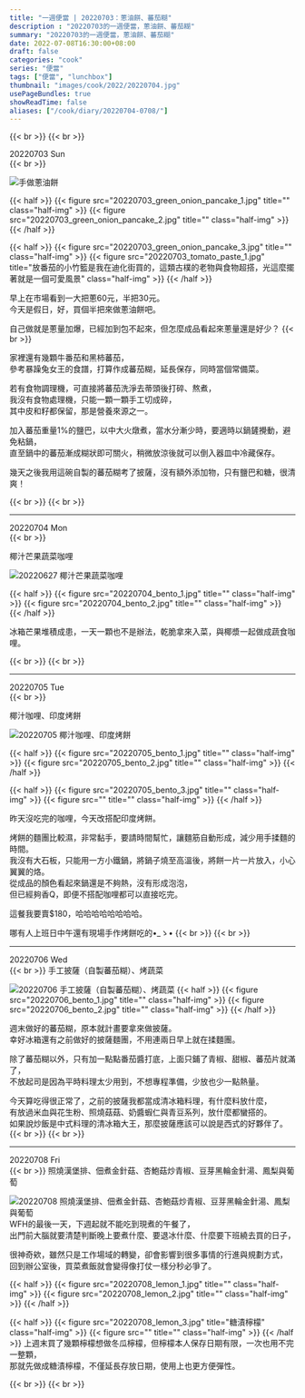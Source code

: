 ```yaml
---
title: "一週便當 | 20220703：蔥油餅、蕃茄糊"
description : "20220703的一週便當，蔥油餅、蕃茄糊"
summary: "20220703的一週便當，蔥油餅、蕃茄糊"
date: 2022-07-08T16:30:00+08:00
draft: false
categories: "cook"
series: "便當"
tags: ["便當", "lunchbox"]
thumbnail: "images/cook/2022/20220704.jpg"
usePageBundles: true
showReadTime: false
aliases: ["/cook/diary/20220704-0708/"]
---
```


{{< br >}}
{{< br >}}

<div class="border-item"><span>20220703 Sun</span></div>
{{< br >}}

![手做蔥油餅](20220703_green_onion_pancake_4.jpg)

{{< half >}}
{{< figure src="20220703_green_onion_pancake_1.jpg" title="" class="half-img" >}}
{{< figure src="20220703_green_onion_pancake_2.jpg" title="" class="half-img" >}}
{{< /half >}}

{{< half >}}
{{< figure src="20220703_green_onion_pancake_3.jpg" title="" class="half-img" >}}
{{< figure src="20220703_tomato_paste_1.jpg" title="放番茄的小竹籃是我在迪化街買的，這類古樸的老物與食物超搭，光這麼擺著就是一個可愛風景" class="half-img" >}}
{{< /half >}}

早上在市場看到一大把蔥60元，半把30元。
\
今天是假日，好，買個半把來做蔥油餅吧。

自己做就是蔥量加爆，已經加到包不起來，但怎麼成品看起來蔥量還是好少？
{{< br >}}

家裡還有幾顆牛番茄和黑柿蕃茄，
\
參考暴躁兔女王的食譜，打算作成蕃茄糊，延長保存，同時當個常備菜。

若有食物調理機，可直接將蕃茄洗淨去蒂頭後打碎、熬煮，
\
我沒有食物處理機，只能一顆一顆手工切成碎，
\
其中皮和籽都保留，那是營養來源之一。

加入蕃茄重量1%的鹽巴，以中大火燉煮，當水分漸少時，要適時以鍋鏟攪動，避免粘鍋，
\
直至鍋中的蕃茄漸成糊狀即可關火，稍微放涼後就可以倒入器皿中冷藏保存。

幾天之後我用這碗自製的蕃茄糊考了披薩，沒有額外添加物，只有鹽巴和糖，很清爽！

{{< br >}}
{{< br >}}

---

<div class="border-item"><span>20220704 Mon</span></div>
{{< br >}}

椰汁芒果蔬菜咖哩

![20220627 椰汁芒果蔬菜咖哩](20220704_bento_3.jpg)

{{< half >}}
{{< figure src="20220704_bento_1.jpg" title="" class="half-img" >}}
{{< figure src="20220704_bento_2.jpg" title="" class="half-img" >}}
{{< /half >}}

冰箱芒果堆積成患，一天一顆也不是辦法，乾脆拿來入菜，與椰漿一起做成蔬食咖哩。

{{< br >}}
{{< br >}}

---

<div class="border-item"><span>20220705 Tue</span></div>
{{< br >}}

椰汁咖哩、印度烤餅

![20220705 椰汁咖哩、印度烤餅](20220705_bento_4.jpg)

{{< half >}}
{{< figure src="20220705_bento_1.jpg" title="" class="half-img" >}}
{{< figure src="20220705_bento_2.jpg" title="" class="half-img" >}}
{{< /half >}}

{{< half >}}
{{< figure src="20220705_bento_3.jpg" title="" class="half-img" >}}
{{< figure src="" title="" class="half-img" >}}
{{< /half >}}

昨天沒吃完的咖哩，今天改搭配印度烤餅。

烤餅的麵團比較濕，非常黏手，要請時間幫忙，讓麵筋自動形成，減少用手揉麵的時間。
\
我沒有大石板，只能用一方小鐵鍋，將鍋子燒至高溫後，將餅一片一片放入，小心翼翼的烙。
\
從成品的顏色看起來鍋還是不夠熱，沒有形成泡泡，
\
但已經夠香Q，即便不搭配咖哩都可以直接吃完。

這餐我要賣$180，哈哈哈哈哈哈哈哈。

哪有人上班日中午還有現場手作烤餅吃的•_ゝ•
{{< br >}}
{{< br >}}

---

<div class="border-item"><span>20220706 Wed</span></div>
{{< br >}}
手工披薩（自製蕃茄糊）、烤蔬菜

![20220706 手工披薩（自製蕃茄糊）、烤蔬菜](20220706_bento_3.jpg)
{{< half >}}
{{< figure src="20220706_bento_1.jpg" title="" class="half-img" >}}
{{< figure src="20220706_bento_2.jpg" title="" class="half-img" >}}
{{< /half >}}

週末做好的蕃茄糊，原本就計畫要拿來做披薩。
\
幸好冰箱還有之前做好的披薩麵團，不用連兩日早上就在揉麵團。

除了蕃茄糊以外，只有加一點點番茄醬打底，上面只鋪了青椒、甜椒、蕃茄片就滿了，
\
不放起司是因為平時料理太少用到，不想專程準備，少放也少一點熱量。

今天算吃得很正常了，之前的披薩我都當成清冰箱料理，有什麼料放什麼，
\
有放過米血與花生粉、照燒菇菇、奶醬蝦仁與青豆系列，放什麼都蠻搭的。
\
如果說炒飯是中式料理的清冰箱大王，那麼披薩應該可以說是西式的好夥伴了。
{{< br >}}
{{< br >}}

---

<div class="border-item"><span>20220708 Fri</span></div>
{{< br >}}
照燒漢堡排、佃煮金針菇、杏鮑菇炒青椒、豆芽黑輪金針湯、鳳梨與葡萄

![20220708 照燒漢堡排、佃煮金針菇、杏鮑菇炒青椒、豆芽黑輪金針湯、鳳梨與葡萄](20220708_bento_1.jpg)
WFH的最後一天，下週起就不能吃到現煮的午餐了，
\
出門前大腦就要清楚判斷晚上要煮什麼、要退冰什麼、什麼要下班繞去買的日子，

很神奇欸，雖然只是工作場域的轉變，卻會影響到很多事情的行進與規劃方式，
\
回到辦公室後，買菜煮飯就會變得像打仗一樣分秒必爭了。

{{< half >}}
{{< figure src="20220708_lemon_1.jpg" title="" class="half-img" >}}
{{< figure src="20220708_lemon_2.jpg" title="" class="half-img" >}}
{{< /half >}}

{{< half >}}
{{< figure src="20220708_lemon_3.jpg" title="糖漬檸檬" class="half-img" >}}
{{< figure src="" title="" class="half-img" >}}
{{< /half >}}
上週末買了幾顆檸檬想做冬瓜檸檬，但檸檬本人保存日期有限，一次也用不完一整顆，
\
那就先做成糖漬檸檬，不僅延長存放日期，使用上也更方便彈性。

{{< br >}}
{{< br >}}
